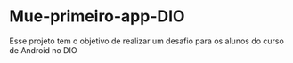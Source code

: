 # Mue-primeiro-app-DIO
Esse projeto tem o objetivo de realizar um desafio para os alunos do curso de Android no DIO

